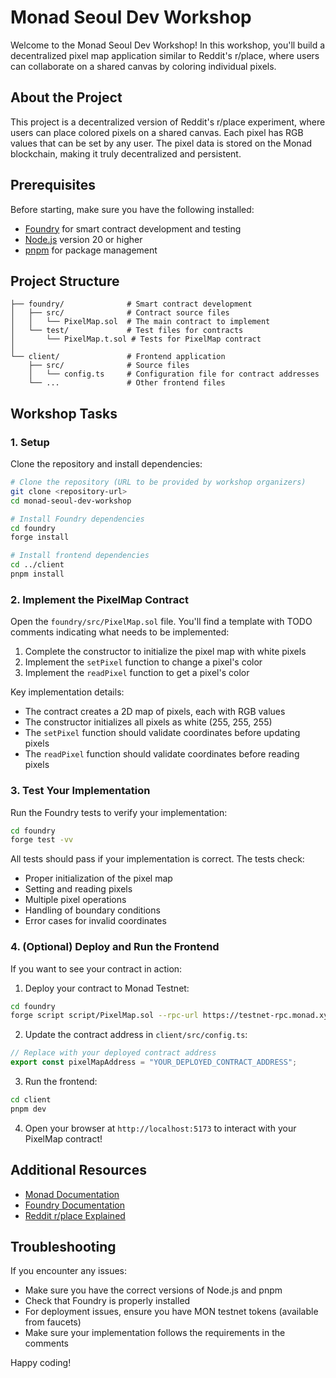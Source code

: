 # Monad Seoul Dev Workshop

Welcome to the Monad Seoul Dev Workshop! In this workshop, you'll build a decentralized pixel map application similar to Reddit's r/place, where users can collaborate on a shared canvas by coloring individual pixels.

## About the Project

This project is a decentralized version of Reddit's r/place experiment, where users can place colored pixels on a shared canvas. Each pixel has RGB values that can be set by any user. The pixel data is stored on the Monad blockchain, making it truly decentralized and persistent.

## Prerequisites

Before starting, make sure you have the following installed:

- [Foundry](https://book.getfoundry.sh/getting-started/installation) for smart contract development and testing
- [Node.js](https://nodejs.org/) version 20 or higher
- [pnpm](https://pnpm.io/installation) for package management

## Project Structure

```
├── foundry/              # Smart contract development
│   ├── src/              # Contract source files
│   │   └── PixelMap.sol  # The main contract to implement
│   └── test/             # Test files for contracts
│       └── PixelMap.t.sol # Tests for PixelMap contract
│
└── client/               # Frontend application
    ├── src/              # Source files
    │   └── config.ts     # Configuration file for contract addresses
    └── ...               # Other frontend files
```

## Workshop Tasks

### 1. Setup

Clone the repository and install dependencies:

```bash
# Clone the repository (URL to be provided by workshop organizers)
git clone <repository-url>
cd monad-seoul-dev-workshop

# Install Foundry dependencies
cd foundry
forge install

# Install frontend dependencies
cd ../client
pnpm install
```

### 2. Implement the PixelMap Contract

Open the `foundry/src/PixelMap.sol` file. You'll find a template with TODO comments indicating what needs to be implemented:

1. Complete the constructor to initialize the pixel map with white pixels
2. Implement the `setPixel` function to change a pixel's color
3. Implement the `readPixel` function to get a pixel's color

Key implementation details:
- The contract creates a 2D map of pixels, each with RGB values
- The constructor initializes all pixels as white (255, 255, 255)
- The `setPixel` function should validate coordinates before updating pixels
- The `readPixel` function should validate coordinates before reading pixels

### 3. Test Your Implementation

Run the Foundry tests to verify your implementation:

```bash
cd foundry
forge test -vv
```

All tests should pass if your implementation is correct. The tests check:
- Proper initialization of the pixel map
- Setting and reading pixels
- Multiple pixel operations
- Handling of boundary conditions
- Error cases for invalid coordinates

### 4. (Optional) Deploy and Run the Frontend

If you want to see your contract in action:

1. Deploy your contract to Monad Testnet:

```bash
cd foundry
forge script script/PixelMap.sol --rpc-url https://testnet-rpc.monad.xyz/ --private-key YOUR_PRIVATE_KEY --broadcast
```

2. Update the contract address in `client/src/config.ts`:

```typescript
// Replace with your deployed contract address
export const pixelMapAddress = "YOUR_DEPLOYED_CONTRACT_ADDRESS";
```

3. Run the frontend:

```bash
cd client
pnpm dev
```

4. Open your browser at `http://localhost:5173` to interact with your PixelMap contract!

## Additional Resources

- [Monad Documentation](https://docs.monad.xyz/)
- [Foundry Documentation](https://book.getfoundry.sh/)
- [Reddit r/place Explained](https://en.wikipedia.org/wiki/Place_(Reddit))

## Troubleshooting

If you encounter any issues:

- Make sure you have the correct versions of Node.js and pnpm
- Check that Foundry is properly installed
- For deployment issues, ensure you have MON testnet tokens (available from faucets)
- Make sure your implementation follows the requirements in the comments

Happy coding!
